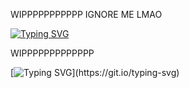 WIPPPPPPPPPPP IGNORE ME LMAO

[![Typing SVG](https://readme-typing-svg.demolab.com?font=Fira+Code&pause=1000&color=298C47&width=435&lines=I'LL+MAKE+THEM+NIGGAS+MAD%2C+YEAH%2C+)](https://git.io/typing-svg)



WIPPPPPPPPPPPPP


[![Typing SVG](https://readme-typing-svg.demolab.com?font=Fira+Code&pause=1000&color=298C47&width=435&lines=SOMEBODY+GOTTA+DO+IT+!)](https://git.io/typing-svg)
